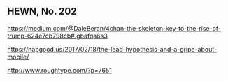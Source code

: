 ## HEWN, No. 202

https://medium.com/@DaleBeran/4chan-the-skeleton-key-to-the-rise-of-trump-624e7cb798cb#.gbafqa6s3

https://hapgood.us/2017/02/18/the-lead-hypothesis-and-a-gripe-about-mobile/

http://www.roughtype.com/?p=7651
